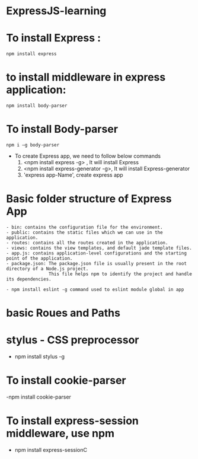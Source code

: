 # ExpressJS-learning

  # To install Express : 
    npm install express
  # to install middleware in express application:
    npm install body-parser
  # To install Body-parser
    npm i –g body-parser

* To create Express app, we need to follow below commands
  1. <npm install express -g> , It will install Express
  2. <npm install express-generator -g>, It will install Express-generator
  3. 'express app-Name', create express app

# Basic folder structure of Express App

    - bin: contains the configuration file for the environment.
    - public: contains the static files which we can use in the application.
    - routes: contains all the routes created in the application.
    - views: contains the view templates, and default jade template files.
    - app.js: contains application-level configurations and the starting point of the application.
    - package.json: The package.json file is usually present in the root directory of a Node.js project.
                    This file helps npm to identify the project and handle its dependencies.

    - npm install eslint -g command used to eslint module global in app
# basic Roues and Paths

# stylus - CSS preprocessor
  - npm install stylus -g

# To install cookie-parser
  -npm install cookie-parser

 # To install express-session middleware, use npm 
  - npm install express-sessionC
